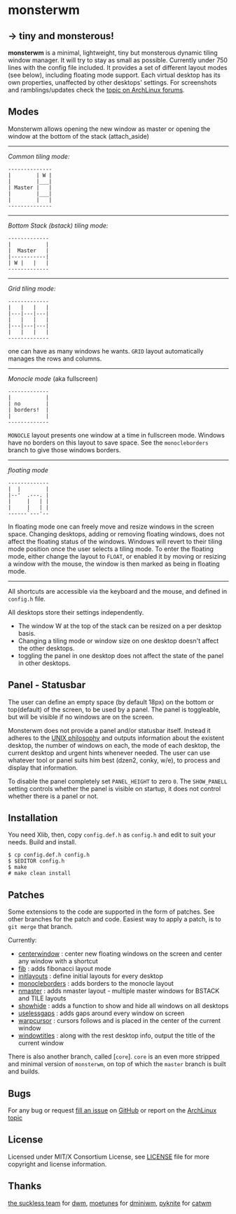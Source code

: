 monsterwm
=========

→ tiny and monsterous!
----------------------

**monsterwm** is a minimal, lightweight, tiny but monsterous dynamic tiling window manager.
It will try to stay as small as possible. Currently under 750 lines with the config file included.
It provides a set of different layout modes (see below), including floating mode support.
Each virtual desktop has its own properties, unaffected by other desktops' settings.
For screenshots and ramblings/updates check the [topic on ArchLinux forums][monsterwm].

  [monsterwm]: https://bbs.archlinux.org/viewtopic.php?id=132122


Modes
-----

Monsterwm allows opening the new window as master or
opening the window at the bottom of the stack (attach\_aside)

---

*Common tiling mode:*

    --------------
    |        | W |
    |        |___|
    | Master |   |
    |        |___|
    |        |   |
    --------------

---

*Bottom Stack (bstack) tiling mode:*

    -------------
    |           |
    |  Master   |
    |-----------|
    | W |   |   |
    -------------

---

 *Grid tiling mode:*

    -------------
    |   |   |   |
    |---|---|---|
    |   |   |   |
    |---|---|---|
    |   |   |   |
    -------------

one can have as many windows he wants.
`GRID` layout automatically manages the rows and columns.

---

 *Monocle mode* (aka fullscreen)

    -------------
    |           |
    | no        |
    | borders!  |
    |           |
    -------------

`MONOCLE` layout presents one window at a time in fullscreen mode.
Windows have no borders on this layout to save space.
See the `monocleborders` branch to give those windows borders.

---

 *floating mode*

    -------------
    |  |        |
    |--'  .---. |
    |     |   | |
    |     |   | |
    ------`---'--

 In floating mode one can freely move and resize windows in the screen space.
 Changing desktops, adding or removing floating windows, does not affect the
 floating status of the windows. Windows will revert to their tiling mode
 position once the user selects a tiling mode.
 To enter the floating mode, either change the layout to `FLOAT`, or
 enabled it by moving or resizing a window with the mouse, the window
 is then marked as being in floating mode.

---

All shortcuts are accessible via the keyboard and the mouse, and defined in `config.h` file.

All desktops store their settings independently.

 * The window W at the top of the stack can be resized on a per desktop basis.
 * Changing a tiling mode or window size on one desktop doesn't affect the other desktops.
 * toggling the panel in one desktop does not affect the state of the panel in other desktops.


Panel - Statusbar
-----------------

The user can define an empty space (by default 18px) on the bottom or top(default) of the
screen, to be used by a panel. The panel is toggleable, but will be visible if no windows
are on the screen.

Monsterwm does not provide a panel and/or statusbar itself. Instead it adheres
to the [UNIX philosophy][unix] and outputs information about the existent
desktop, the number of windows on each, the mode of each desktop, the current
desktop and urgent hints whenever needed. The user can use whatever tool or
panel suits him best (dzen2, conky, w/e), to process and display that information.

To disable the panel completely set `PANEL_HEIGHT` to zero `0`.
The `SHOW_PANELL` setting controls whether the panel is visible on startup,
it does not control whether there is a panel or not.

  [unix]: http://en.wikipedia.org/wiki/Unix_philosophy


Installation
------------

You need Xlib, then,
copy `config.def.h` as `config.h`
and edit to suit your needs.
Build and install.

    $ cp config.def.h config.h
    $ $EDITOR config.h
    $ make
    # make clean install


Patches
-------

Some extensions to the code are supported in the form of patches.
See other branches for the patch and code.
Easiest way to apply a patch, is to `git merge` that branch.

Currently:

 * [centerwindow]   : center new floating windows on the screen and  center any window with a shortcut
 * [fib]            : adds fibonacci layout mode
 * [initlayouts]    : define initial layouts for every desktop
 * [monocleborders] : adds borders to the monocle layout
 * [nmaster]        : adds nmaster layout - multiple master windows for BSTACK and TILE layouts
 * [showhide]       : adds a function to show and hide all windows on all desktops
 * [uselessgaps]    : adds gaps around every window on screen
 * [warpcursor]     : cursors follows and is placed in the center of the current window
 * [windowtitles]   : along with the rest desktop info, output the title of the current window

  [centerwindow]:   https://github.com/c00kiemon5ter/monsterwm/tree/centerwindow
  [fib]:            https://github.com/c00kiemon5ter/monsterwm/tree/fib
  [initlayouts]:    https://github.com/c00kiemon5ter/monsterwm/tree/initlayouts
  [monocleborders]: https://github.com/c00kiemon5ter/monsterwm/tree/monocleborders
  [nmaster]:        https://github.com/c00kiemon5ter/monsterwm/tree/nmaster
  [showhide]:       https://github.com/c00kiemon5ter/monsterwm/tree/showhide
  [uselessgaps]:    https://github.com/c00kiemon5ter/monsterwm/tree/uselessgaps
  [warpcursor]:     https://github.com/c00kiemon5ter/monsterwm/tree/warpcursor
  [windowtitles]:   https://github.com/c00kiemon5ter/monsterwm/tree/windowtitles

There is also another branch, called [`core`].
`core` is an even more stripped and minimal version of `monsterwm`,
on top of which the `master` branch is built and builds.

  [core]: https://github.com/c00kiemon5ter/monsterwm/tree/core

Bugs
----

For any bug or request [fill an issue][bug] on [GitHub][ghp] or report on the [ArchLinux topic][monsterwm]

  [bug]: https://github.com/c00kiemon5ter/monsterwm/issues
  [ghp]: https://github.com/c00kiemon5ter/monsterwm


License
-------

Licensed under MIT/X Consortium License, see [LICENSE][law] file for more copyright and license information.

  [law]: https://raw.github.com/c00kiemon5ter/monsterwm/master/LICENSE

Thanks
------

[the suckless team][skls] for [dwm][],
[moetunes][] for [dminiwm][],
[pyknite][] for [catwm][]

  [skls]: http://suckless.org/
  [dwm]:  http://dwm.suckless.org/
  [moetunes]: https://github.com/moetunes
  [dminiwm]:  https://bbs.archlinux.org/viewtopic.php?id=126463
  [pyknite]: https://github.com/pyknite
  [catwm]:   https://github.com/pyknite/catwm

